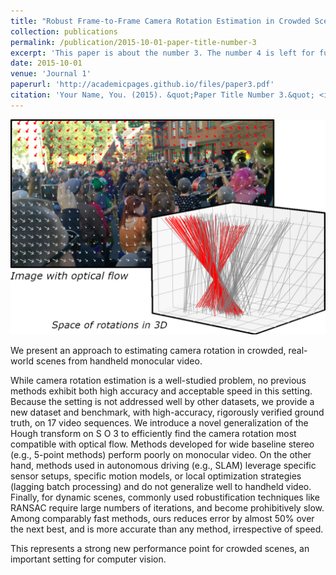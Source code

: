 ```yaml
---
title: "Robust Frame-to-Frame Camera Rotation Estimation in Crowded Scenes"
collection: publications
permalink: /publication/2015-10-01-paper-title-number-3
excerpt: 'This paper is about the number 3. The number 4 is left for future work.'
date: 2015-10-01
venue: 'Journal 1'
paperurl: 'http://academicpages.github.io/files/paper3.pdf'
citation: 'Your Name, You. (2015). &quot;Paper Title Number 3.&quot; <i>Journal 1</i>. 1(3).'
---
```


![Image of Hough transform on S O 3 to efficiently find the camera rotation most compatible with optical flow](/images/rotation-estimation.jpg)

We present an approach to estimating camera rotation in crowded, real-world scenes from handheld monocular video.

While camera rotation estimation is a well-studied problem, no previous methods exhibit both high accuracy and acceptable speed in this setting. Because the setting is not addressed well by other datasets, we provide a new dataset and benchmark, with high-accuracy, rigorously verified ground truth, on 17 video sequences. We introduce a novel generalization of the Hough transform on S O 3 to efficiently find the camera rotation most compatible with optical flow. Methods developed for wide baseline stereo (e.g., 5-point methods) perform poorly on monocular video. On the other hand, methods used in autonomous driving (e.g., SLAM) leverage specific sensor setups, specific motion models, or local optimization strategies (lagging batch processing) and do not generalize well to handheld video. Finally, for dynamic scenes, commonly used robustification techniques like RANSAC require large numbers of iterations, and become prohibitively slow. Among comparably fast methods, ours reduces error by almost 50% over the next best, and is more accurate than any method, irrespective of speed.

This represents a strong new performance point for crowded scenes, an important setting for computer vision.
